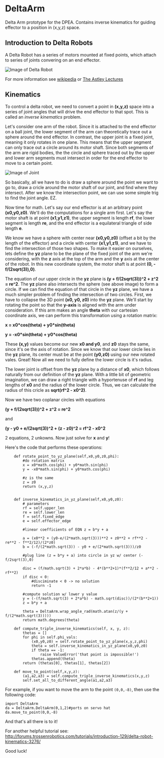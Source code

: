 # DeltaArm
Delta Arm prototype for the DPEA. Contains inverse kinematics for guiding effector to a position in (x,y,z) space.

## Introduction to Delta Robots

A Delta Robot has a series of motors mounted at fixed points, which attach to series of joints convering on an end effector. 

![Image of Delta Robot](https://industrial.omron.us/en/media/Delta_robot_XL_tcm849-100817.jpg)

For more information see [wikipedia](https://en.wikipedia.org/wiki/Delta_robot) or [The Astley Lectures](https://www.youtube.com/watch?v=dQw4w9WgXcQ)

## Kinematics

To control a delta robot, we need to convert a point in **(x,y,z)** space into a series of joint angles that will drive the end effector to that spot. This is called an _inverse kinematics_ problem.

Let's consider one arm of the robot. Since it is attached to the end effector on a ball joint, the lower segment of the arm can theoretically trace out a sphere around the end effector. In contrast, the upper joint is a fixed joint, meaning it only rotates in one plane. This means that the upper segment can only trace out a circle around its motor shaft. Since both segments of the arm are rigid bodies, the the circle and sphere traced out by the upper and lower arm segments must intersect in order for the end effector to move to a certain point.

![Image of Joint](https://i.stack.imgur.com/E1h9z.png)

So basically, all we have to do is draw a sphere around the point we want to go to, draw a cricle around the motor shaft of our joint, and find where they intersect. After we know the intersection point, we can use some simple trig to find the joint angle. EZ.

Now time for math. Let's say our end effector is at an arbitrary point **(x0,y0,z0)**. We'll do the computations for a single arm first. Let's say the motor shaft is at point **(x1,y1,z1)**, the upper segment is length **rf**, the lower segment is length **re**, and the end effector is a equilateral triangle of side length **e**.

We know we have a sphere with center near **(x0,y0,z0)** (offset a bit by the length of the effector) and a circle with center **(x1,y1,z1)**, and we have to find the intersection of those two shapes. To make it easier on ourselves, lets define the **yz** plane to be the plane of the fixed joint of the arm we're considering, with the **z** axis at the top of the arm and the **y** axis at the center of the robot. In this new coordinate system, the motor shaft is at point **(0, -f/(2sqrt(3)),0)**. 

The equation of our upper circle in the **yz** plane is **(y + f/(2sqrt(3)))^2 + z^2 = re^2**. The **yz** plane also intersects the sphere (see above image) to form a circle.  If we can find the equation of that circle in the **yz** plane, we have a much simpler problem of finding the intersection of two circles. First, we have to collapse the 3D point **(x0, y0, z0)** into the **yz** plane. We'll start by rotating the point so that the **y-axis** is aligned with the arm under consideration. If this arm makes an angle **theta** with our cartesian coordinate axis, we can perform this transformation using a rotation matrix:

**x = x0\*cos(theta) + y0\*sin(theta)**

**y = -x0\*sin(theta) + y0\*cos(theta)**

These **(x,y)** values become our new **x0 and y0**, and **z0** stays the same, since it's oe the axis of rotation. Since we know that our lower circle lies in the **yz** plane, its center must be at the point **(y0,z0)** using our new rotated vales. Great! Now all we need to fully define the lower circle is it's radius.

The lower joint is offset from the **yz** plane by a distance of **x0**, which follows naturally from our definition of the **yz** plane. With a little bit of geometric imagination, we can draw a right triangle with a hyportenuse of **rf** and leg lengths of **x0** and the radius of the lower circle. Thus, we can calculate the radius of this cricle as **sqrt(rf^2 - x0^2)**.

Now we have two coplanar circles with equations

**(y + f/(2sqrt(3)))^2 + z^2 = re^2**

and

**(y - y0 + e/(2sqrt(3))^2 + (z - z0)^2 = rf^2 - x0^2**

2 equations, 2 unkowns. Now just solve for **x** and **y**!

Here's the code that performs these operations:

```
    def rotate_point_to_yz_plane(self,x0,y0,z0,phi):
        #do rotation matrix
        x = x0*math.cos(phi) + y0*math.sin(phi)
        y = -x0*math.sin(phi) + y0*math.cos(phi)

        #z is the same
        z = z0
        return (x,y,z)


    def inverse_kinematics_in_yz_plane(self,x0,y0,z0):
        # parameters
        rf = self.upper_len
        re = self.lower_len
        f = self.fixed_edge
        e = self.effector_edge

        #linear coefficients of EQN z = b*y + a

        a = (x0**2 + (y0-e/(2*math.sqrt(3)))**2 + z0**2 + rf**2 - re**2 - f**2/12)/(2*z0) 
        b = (-f/(2*math.sqrt(3)) - y0 + e/(2*math.sqrt(3)))/z0

        #plug line (z = b*y + a) into circle in yz w/ center (-f/2sqrt(3),0)

        disc = (f/math.sqrt(3) + 2*a*b) - 4*(b**2+1)*(f**2/12 + a**2 - rf**2)
        if disc < 0:
            #disciminate < 0 -> no solution
            return -1

        #compute solution w/ lower y value
        y = (-(f/math.sqrt(3) + 2*a*b) - math.sqrt(disc))/(2*(b**2+1))
        z = b*y + a

        theta = DeltaArm.wrap_angle_rad(math.atan(z/(y + f/(2*math.sqrt(3)))))
        return math.degrees(theta)
        
    def compute_triple_inverse_kinematics(self, x, y, z):
        thetas = []
        for phi in self.phi_vals:
            (x0,y0,z0) = self.rotate_point_to_yz_plane(x,y,z,phi)
            theta = self.inverse_kinematics_in_yz_plane(x0,y0,z0)
            if theta == -1:
                raise ValueError('that point is impossible!')
            thetas.append(theta)
        return (thetas[0], thetas[1], thetas[2])

    def move_to_point(self,x,y,z):
        (a1,a2,a3) = self.compute_triple_inverse_kinematics(x,y,z)
        self.set_all_to_different_angle(a1,a2,a3)
```

For example, if you want to move the arm to the point `(0,0,-8)`, then use the following code:

```
import DeltaArm
da = DeltaArm.DeltaArm(0,1,2)#ports on servo hat
da.move_to_point(0,0,-8)
```
And that's all there is to it!

For another helpful tutorial see: http://forums.trossenrobotics.com/tutorials/introduction-129/delta-robot-kinematics-3276/

Good luck!
